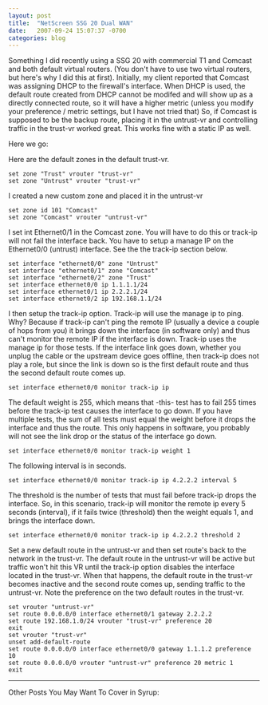 ```yaml
---
layout: post
title:  "NetScreen SSG 20 Dual WAN"
date:   2007-09-24 15:07:37 -0700
categories: blog
---
```



Something I did recently using a SSG 20 with commercial T1 and Comcast and both default virtual routers. (You don't have to use two virtual routers, but here's why I did this at first). Initially, my client reported that Comcast was assigning DHCP to the firewall's interface. When DHCP is used, the default route created from DHCP cannot be modifed and will show up as a directly connected route, so it will have a higher metric (unless you modify your preference / metric settings, but I have not tried that) So, if Comcast is supposed to be the backup route, placing it in the untrust-vr and controlling traffic in the trust-vr worked great. This works fine with a static IP as well.

Here we go:

Here are the default zones in the default trust-vr.

```
set zone "Trust" vrouter "trust-vr"
set zone "Untrust" vrouter "trust-vr"
```

I created a new custom zone and placed it in the untrust-vr

```
set zone id 101 "Comcast"
set zone "Comcast" vrouter "untrust-vr"
```

I set int Ethernet0/1 in the Comcast zone. You will have to do this or track-ip will not fail the interface back. You have to setup a manage IP on the Ethernet0/0 (untrust) interface. See the the track-ip section below.

```
set interface "ethernet0/0" zone "Untrust"
set interface "ethernet0/1" zone "Comcast"
set interface "ethernet0/2" zone "Trust"
set interface ethernet0/0 ip 1.1.1.1/24
set interface ethernet0/1 ip 2.2.2.1/24
set interface ethernet0/2 ip 192.168.1.1/24
```

I then setup the track-ip option. Track-ip will use the manage ip to ping. Why? Because if track-ip can't ping the remote IP (usually a device a couple of hops from you) it brings down the interface (in software only) and thus can't monitor the remote IP if the interface is down. Track-ip uses the manage ip for those tests. If the interface link goes down, whether you unplug the cable or the upstream device goes offline, then track-ip does not play a role, but since the link is down so is the first default route and thus the second default route comes up.

`set interface ethernet0/0 monitor track-ip ip`

The default weight is 255, which means that -this- test has to fail 255 times before the track-ip test causes the interface to go down. If you have multiple tests, the sum of all tests must equal the weight before it drops the interface and thus the route. This only happens in software, you probably will not see the link drop or the status of the interface go down.

`set interface ethernet0/0 monitor track-ip weight 1`

The following interval is in seconds.

`set interface ethernet0/0 monitor track-ip ip 4.2.2.2 interval 5`

The threshold is the number of tests that must fail before track-ip drops the interface. So, in this scenario, track-ip will monitor the remote ip every 5 seconds (interval), if it fails twice (threshold) then the weight equals 1, and brings the interface down.

`set interface ethernet0/0 monitor track-ip ip 4.2.2.2 threshold 2`




Set a new default route in the untrust-vr and then set route's back to the network in the trust-vr. The default route in the untrust-vr will be active but traffic won't hit this VR until the track-ip option disables the interface located in the trust-vr. When that happens, the default route in the trust-vr becomes inactive and the second route comes up, sending traffic to the untrust-vr. Note the preference on the two default routes in the trust-vr.

```
set vrouter "untrust-vr"
set route 0.0.0.0/0 interface ethernet0/1 gateway 2.2.2.2
set route 192.168.1.0/24 vrouter "trust-vr" preference 20
exit
set vrouter "trust-vr"
unset add-default-route
set route 0.0.0.0/0 interface ethernet0/0 gateway 1.1.1.2 preference 10
set route 0.0.0.0/0 vrouter "untrust-vr" preference 20 metric 1
exit
```




---


Other Posts You May Want To Cover in Syrup: